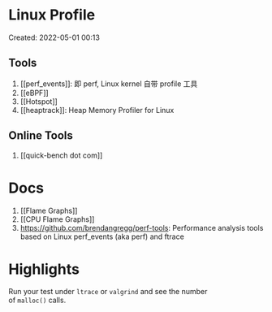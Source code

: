 # Linux Profile

Created: 2022-05-01 00:13

## Tools

1. [[perf_events]]: 即 perf, Linux kernel 自带 profile 工具
2. [[eBPF]]
3. [[Hotspot]]
4. [[heaptrack]]: Heap Memory Profiler for Linux

## Online Tools

1. [[quick-bench dot com]]

# Docs

1. [[Flame Graphs]]
2. [[CPU Flame Graphs]]
3. https://github.com/brendangregg/perf-tools: Performance analysis tools based on Linux perf_events (aka perf) and ftrace

# Highlights

Run your test under `ltrace` or `valgrind` and see the number of `malloc()` calls.
